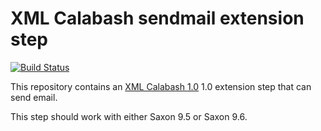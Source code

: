 # XML Calabash sendmail extension step

[![Build Status](https://travis-ci.org/ndw/xmlcalabash1-sendmail.svg?branch=master)](https://travis-ci.org/ndw/xmlcalabash1-sendmail.svg?branch=master)

This repository contains an
[XML Calabash 1.0](http://github.com/ndw/xmlcalabash1) 1.0 extension
step that can send email.

This step should work with either Saxon 9.5 or Saxon 9.6.
